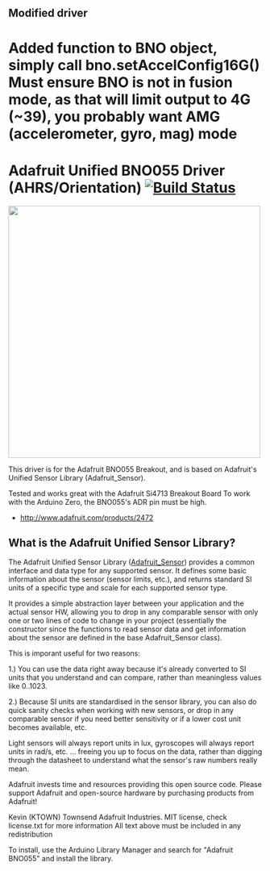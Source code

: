 ## Modified driver ##
Added function to BNO object, simply call bno.setAccelConfig16G()
Must ensure BNO is not in fusion mode, as that will limit output to 4G (~39), you probably want AMG (accelerometer, gyro, mag) mode 
================
Adafruit Unified BNO055 Driver (AHRS/Orientation)  [![Build Status](https://travis-ci.com/DavidoRotho/Adafruit_BNO055.svg?branch=master)](https://travis-ci.com/DavidoRotho/Adafruit_BNO055)
================

<a href="https://www.adafruit.com/product/2472"><img src="assets/board.jpg?raw=true" width="500px"></a>

This driver is for the Adafruit BNO055 Breakout, and is based on Adafruit's Unified Sensor Library (Adafruit_Sensor).

Tested and works great with the Adafruit Si4713 Breakout Board 
To work with the Arduino Zero, the BNO055's ADR pin must be high.
* http://www.adafruit.com/products/2472

## What is the Adafruit Unified Sensor Library? ##

The Adafruit Unified Sensor Library ([Adafruit_Sensor](https://github.com/adafruit/Adafruit_Sensor)) provides a common interface and data type for any supported sensor.  It defines some basic information about the sensor (sensor limits, etc.), and returns standard SI units of a specific type and scale for each supported sensor type.

It provides a simple abstraction layer between your application and the actual sensor HW, allowing you to drop in any comparable sensor with only one or two lines of code to change in your project (essentially the constructor since the functions to read sensor data and get information about the sensor are defined in the base Adafruit_Sensor class).

This is imporant useful for two reasons:

1.) You can use the data right away because it's already converted to SI units that you understand and can compare, rather than meaningless values like 0..1023.

2.) Because SI units are standardised in the sensor library, you can also do quick sanity checks when working with new sensors, or drop in any comparable sensor if you need better sensitivity or if a lower cost unit becomes available, etc. 

Light sensors will always report units in lux, gyroscopes will always report units in rad/s, etc. ... freeing you up to focus on the data, rather than digging through the datasheet to understand what the sensor's raw numbers really mean.

Adafruit invests time and resources providing this open source code.  Please support Adafruit and open-source hardware by purchasing products from Adafruit!

Kevin (KTOWN) Townsend Adafruit Industries.
MIT license, check license.txt for more information
All text above must be included in any redistribution

To install, use the Arduino Library Manager and search for "Adafruit BNO055" and install the library.
